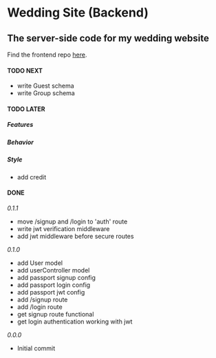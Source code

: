 # Wedding Site (Backend)

## The server-side code for my wedding website

Find the frontend repo [here](https://github.com/CutlerSheridan/wedding-site-client).

#### TODO NEXT

- write Guest schema
- write Group schema

#### TODO LATER

##### Features

##### Behavior

##### Style

- add credit

#### DONE

_0.1.1_

- move /signup and /login to 'auth' route
- write jwt verification middleware
- add jwt middleware before secure routes

_0.1.0_

- add User model
- add userController model
- add passport signup config
- add passport login config
- add passport jwt config
- add /signup route
- add /login route
- get signup route functional
- get login authentication working with jwt

_0.0.0_

- Initial commit
